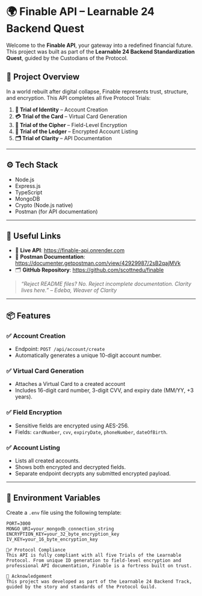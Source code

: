 # 🌍 Finable API – Learnable 24 Backend Quest

Welcome to the **Finable API**, your gateway into a redefined financial future. This project was built as part of the **Learnable 24 Backend Standardization Quest**, guided by the Custodians of the Protocol.

## 🧭 Project Overview

In a world rebuilt after digital collapse, Finable represents trust, structure, and encryption. This API completes all five Protocol Trials:

1. **🧬 Trial of Identity** – Account Creation
2. **💳 Trial of the Card** – Virtual Card Generation
3. **🔐 Trial of the Cipher** – Field-Level Encryption
4. **📜 Trial of the Ledger** – Encrypted Account Listing
5. **🗂️ Trial of Clarity** – API Documentation

---

## ⚙️ Tech Stack

- Node.js
- Express.js
- TypeScript
- MongoDB
- Crypto (Node.js native)
- Postman (for API documentation)

---

## 🔗 Useful Links

- 🚀 **Live API**: <https://finable-api.onrender.com>
- 📘 **Postman Documentation**: <https://documenter.getpostman.com/view/42929987/2sB2qajMVk>
- 🗂️ **GitHub Repository**: <https://github.com/scottnedu/finable>

> _“Reject README files? No. Reject incomplete documentation. Clarity lives here.” – Edeba, Weaver of Clarity_

---

## 📦 Features

### ✅ Account Creation

- Endpoint: `POST /api/account/create`
- Automatically generates a unique 10-digit account number.

### ✅ Virtual Card Generation

- Attaches a Virtual Card to a created account
- Includes 16-digit card number, 3-digit CVV, and expiry date (MM/YY, +3 years).

### ✅ Field Encryption

- Sensitive fields are encrypted using AES-256.
- Fields: `cardNumber`, `cvv`, `expiryDate`, `phoneNumber`, `dateOfBirth`.

### ✅ Account Listing

- Lists all created accounts.
- Shows both encrypted and decrypted fields.
- Separate endpoint decrypts any submitted encrypted payload.

---

## 🔐 Environment Variables

Create a `.env` file using the following template:

```env
PORT=3000
MONGO_URI=your_mongodb_connection_string
ENCRYPTION_KEY=your_32_byte_encryption_key
IV_KEY=your_16_byte_encryption_key

🧙‍♂️ Protocol Compliance
This API is fully compliant with all five Trials of the Learnable Protocol. From unique ID generation to field-level encryption and professional API documentation, Finable is a fortress built on trust.

🙏 Acknowledgement
This project was developed as part of the Learnable 24 Backend Track, guided by the story and standards of the Protocol Guild.
